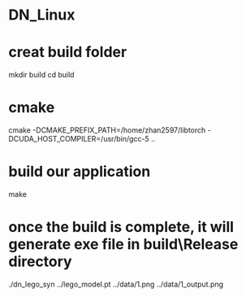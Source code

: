 # DN_Linux

# creat build folder
mkdir build
cd build
# cmake
cmake -DCMAKE_PREFIX_PATH=/home/zhan2597/libtorch -DCUDA_HOST_COMPILER=/usr/bin/gcc-5 ..
# build our application
make
# once the build is complete, it will generate exe file in build\Release directory
./dn_lego_syn ../lego_model.pt ../data/1.png ../data/1_output.png
